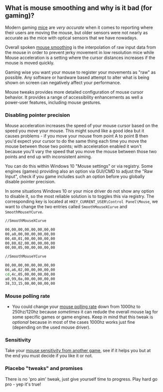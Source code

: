 ## What is mouse smoothing and why is it bad (for gaming)?

Modern gaming [mice](https://en.wikipedia.org/wiki/Computer_mouse) are _very accurate_ when it comes to reporting where their users are moving the mouse, but older sensors were not nearly as accurate as the mice with optical sensors that we have nowadays. 

Overall spoken [mouse smoothing](https://www.codeproject.com/Articles/5247322/Mouse-Smoothing) is the interpolation of raw input data from the mouse in order to prevent jerky movement in low resolution mice while Mouse acceleration is a setting where the cursor distances increases if the mouse is moved quickly.

Gaming wise you want your mouse to register your movements as "raw" as possible. Any software or hardware based attempt to alter what is being shown on screen can negatively affect your performance.

Mouse tweaks provides more detailed configuration of mouse cursor behavior. It provides a range of accessibility enhancements as well a power-user features, including mouse gestures.

### Disabling pointer precision 

Mouse acceleration increases the speed of your mouse cursor based on the speed you move your mouse. This might sound like a good idea but it causes problems - if you move your mouse from point A to point B then you'd expect your cursor to do the same thing each time you move the mouse between those two points; with acceleration enabled it won't because you'll vary the speed that you move the mouse between those two points and end up with inconsistent aiming. 

You can do this within Windows 10 "Mouse settings" or via registry. Some engines (games) providing also an option via GUI/CMD to adjust the "Raw Input", check if you game includes such an option before you globally disable pointer precision.

In some situations Windows 10 or your mice driver do not show any option to disable it, so the most reliable solution is to toggles this via registry. The corresponding key is located at `HKEY_CURRENT_USER\Control Panel\Mouse`, we want to change the two entries called `SmoothMouseXCurve` and `SmoothMouseYCurve`.

```bash
//SmoothMouseXCurve

00,00,00,00,00,00,00,00
00,a0,00,00,00,00,00,00
00,40,01,00,00,00,00,00
00,80,02,00,00,00,00,00
00,00,05,00,00,00,00,00

//SmoothMouseYCurve

00,00,00,00,00,00,00,00
66,a6,02,00,00,00,00,00
cd,4c,05,00,00,00,00,00
a0,99,0a,00,00,00,00,00
38,33,15,00,00,00,00,00 
```

### Mouse polling rate
* You could change your [mouse polling rate](https://www.howtogeek.com/182702/mouse-dpi-and-polling-rates-explained-do-they-matter-for-gaming/) down from 1000hz to 250hz/120hz because _sometimes_ it can redude the overall mouse lag for some specific games or game engines. Keep in mind that this tweak is _optional_ because in most of the cases 1000hz works just fine (depending on the used mouse driver). 


### Sensitivity
Take your [mouse sensitivity from another game](https://www.mouse-sensitivity.com/), see if it helps you but at the end you must decide if you like it or not. 


### Placebo "tweaks" and promises
There is no 'pro aim' tweak, just give yourself time to progress. Play hard go pro - yep it's true!

